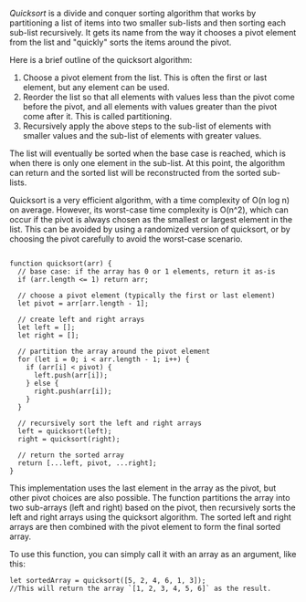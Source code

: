 
*Quicksort* is a divide and conquer sorting algorithm that works by partitioning a list of items into two smaller sub-lists and then sorting each sub-list recursively. It gets its name from the way it chooses a pivot element from the list and "quickly" sorts the items around the pivot.

Here is a brief outline of the quicksort algorithm:

1.  Choose a pivot element from the list. This is often the first or last element, but any element can be used.
2.  Reorder the list so that all elements with values less than the pivot come before the pivot, and all elements with values greater than the pivot come after it. This is called partitioning.
3.  Recursively apply the above steps to the sub-list of elements with smaller values and the sub-list of elements with greater values.

The list will eventually be sorted when the base case is reached, which is when there is only one element in the sub-list. At this point, the algorithm can return and the sorted list will be reconstructed from the sorted sub-lists.

Quicksort is a very efficient algorithm, with a time complexity of O(n log n) on average. However, its worst-case time complexity is O(n^2), which can occur if the pivot is always chosen as the smallest or largest element in the list. This can be avoided by using a randomized version of quicksort, or by choosing the pivot carefully to avoid the worst-case scenario.

```JS

function quicksort(arr) {
  // base case: if the array has 0 or 1 elements, return it as-is
  if (arr.length <= 1) return arr;

  // choose a pivot element (typically the first or last element)
  let pivot = arr[arr.length - 1];

  // create left and right arrays
  let left = [];
  let right = [];

  // partition the array around the pivot element
  for (let i = 0; i < arr.length - 1; i++) {
    if (arr[i] < pivot) {
      left.push(arr[i]);
    } else {
      right.push(arr[i]);
    }
  }

  // recursively sort the left and right arrays
  left = quicksort(left);
  right = quicksort(right);

  // return the sorted array
  return [...left, pivot, ...right];
}

```

This implementation uses the last element in the array as the pivot, but other pivot choices are also possible. The function partitions the array into two sub-arrays (left and right) based on the pivot, then recursively sorts the left and right arrays using the quicksort algorithm. The sorted left and right arrays are then combined with the pivot element to form the final sorted array.

To use this function, you can simply call it with an array as an argument, like this:

```JS
let sortedArray = quicksort([5, 2, 4, 6, 1, 3]);
//This will return the array `[1, 2, 3, 4, 5, 6]` as the result.
```